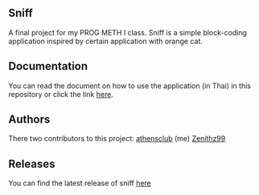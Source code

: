 ## Sniff
A final project for my PROG METH I class. Sniff is a simple block-coding application inspired by certain application with orange cat.

## Documentation
You can read the document on how to use the application (in Thai) in this repository or click the link [here](https://github.com/athensclub/Sniff/blob/main/Sniff%20Project.pdf).

## Authors
There two contributors to this project:
[athensclub](https://github.com/athensclub) (me)
[Zenithz99](https://github.com/Zenithz99)

## Releases
You can find the latest release of sniff [here](https://github.com/athensclub/Sniff/releases/tag/v1.0)
